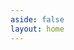 ```yaml
---
aside: false
layout: home
---
```

<script setup>
  import Pricing from '../components/pricing/pricing.vue';
</script>

<Pricing :pricingPlan="{
    title:'Dependable conversation your user deserves.',
    tagline: `Pick up the right tools and start to build.`,
    cards: [{package:'STARTER',
      price: '$99',
      badge: 'per year',
      tagline: 'For designers and freelancers, who want building and sharing',
      features: [
        'Public projects',
        'Public libraries',
        'CUI components',
        'Multiple language',
        'Hosting backoffice',
        'Basic NLU model',
        'Community Support'
      ],
      buttonText: 'Start building',
      link: 'https://build.opencui.io'
    },{package:'TEAMS',
      price: '$500',
      badge: 'per seat / mo',
      tagline: 'For growing teams and agencies who want stronger permissions',
      features: [
        'Unlimited agents',
        'Larger, purpose built NLU',
        'Channel integration',
        'Multiple language',
        'Export agents',
        'Advanced security',
        'Priority support'
      ],
      buttonText: 'Add plan',
      link: 'https://build.opencui.io'
    },{package:'ENTERPRICE',
      price: 'Custom',
      // badge: 'per user / year',
      tagline: 'For those needing  an enterprise-grade solution',
      features: [
        'Unlimited knowledge base sources',
        'Private cloud hosting',
        'Bring your own LLM',
        'Custom Integrations',
        'Migration services',
        'Custom contracting'
      ],
      buttonText: 'Contact Sales',
      link: 'https://build.opencui.io'
    }]
    }" 
/>

<!-- <Footer /> -->

<!-- ---
layout: pricing
title: Conversational experience that works.
tagline: When the wave arrives and you don't want to be left behind, all you have to do is pick up the right tools and start to build.
cards:
    - package: Builder
      price: $0
      badge: per user / year
      tagline: For these who want to build CUI the right way and share what they build.
      features:
                -  Public Projects
                -  Public Libraries
                -  CUI Components
                -  Multiple Language
                -  Hosting Backoffice
                -  Basic NLU Model
                -  Development environment
                -  Community Support
      buttonText: Start to build
      link: https://build.opencui.io

    - package: Business
      price: Custom
      badge: 
      tagline: Give us APIs that you want to expose conversationally along with conversational interaction design, we take care the rest.
      features:
                - 'Everything included in Starter and: '
                - Larger, purpose built NLU Model
                - Channel integration
                - Private deploy
                - OpenCUI hosting in production environment
                - Custom Integrations
                - Advanced security, performance and customer success
      buttonText: What are you waiting for?
      link: https://build.opencui.io

--- -->
